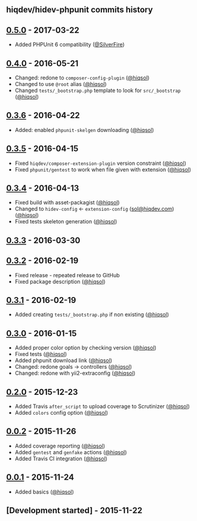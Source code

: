 hiqdev/hidev-phpunit commits history
------------------------------------

## [0.5.0] - 2017-03-22

- Added PHPUnit 6 compatibility ([@SilverFire])

## [0.4.0] - 2016-05-21

- Changed: redone to `composer-config-plugin` ([@hiqsol])
- Changed to use `@root` alias ([@hiqsol])
- Changed `tests/_bootstrap.php` template to look for `src/_bootstrap` ([@hiqsol])

## [0.3.6] - 2016-04-22

- Added: enabled `phpunit-skelgen` downloading ([@hiqsol])

## [0.3.5] - 2016-04-15

- Fixed `hiqdev/composer-extension-plugin` version constraint ([@hiqsol])
- Fixed `phpunit/gentest` to work when file given with extension ([@hiqsol])

## [0.3.4] - 2016-04-13

- Fixed build with asset-packagist ([@hiqsol])
- Changed to `hidev-config` <- `extension-config` (sol@hiqdev.com) ([@hiqsol])
- Fixed tests skeleton generation ([@hiqsol])

## [0.3.3] - 2016-03-30

## [0.3.2] - 2016-02-19

- Fixed release - repeated release to GitHub
- Fixed package description ([@hiqsol])

## [0.3.1] - 2016-02-19

- Added creating `tests/_bootstrap.php` if non existing ([@hiqsol])

## [0.3.0] - 2016-01-15

- Added proper color option by checking version ([@hiqsol])
- Fixed tests ([@hiqsol])
- Added phpunit download link ([@hiqsol])
- Changed: redone goals -> controllers ([@hiqsol])
- Changed: redone with yii2-extraconfig ([@hiqsol])

## [0.2.0] - 2015-12-23

- Added Travis `after_script` to upload coverage to Scrutinizer ([@hiqsol])
- Added `colors` config option ([@hiqsol])

## [0.0.2] - 2015-11-26

- Added coverage reporting ([@hiqsol])
- Added `gentest` and `genfake` actions ([@hiqsol])
- Added Travis CI integration ([@hiqsol])

## [0.0.1] - 2015-11-24

- Added basics ([@hiqsol])

## [Development started] - 2015-11-22

[@hiqsol]: https://github.com/hiqsol
[sol@hiqdev.com]: https://github.com/hiqsol
[@SilverFire]: https://github.com/SilverFire
[d.naumenko.a@gmail.com]: https://github.com/SilverFire
[@tafid]: https://github.com/tafid
[andreyklochok@gmail.com]: https://github.com/tafid
[@BladeRoot]: https://github.com/BladeRoot
[bladeroot@gmail.com]: https://github.com/BladeRoot
[Under development]: https://github.com/hiqdev/hidev-phpunit/compare/0.4.0...HEAD
[0.4.0]: https://github.com/hiqdev/hidev-phpunit/compare/0.3.6...0.4.0
[0.3.6]: https://github.com/hiqdev/hidev-phpunit/compare/0.3.5...0.3.6
[0.3.5]: https://github.com/hiqdev/hidev-phpunit/compare/0.3.4...0.3.5
[0.3.4]: https://github.com/hiqdev/hidev-phpunit/compare/0.3.3...0.3.4
[0.3.3]: https://github.com/hiqdev/hidev-phpunit/compare/0.3.2...0.3.3
[0.3.2]: https://github.com/hiqdev/hidev-phpunit/compare/0.3.1...0.3.2
[0.3.1]: https://github.com/hiqdev/hidev-phpunit/compare/0.3.0...0.3.1
[0.3.0]: https://github.com/hiqdev/hidev-phpunit/compare/0.2.0...0.3.0
[0.2.0]: https://github.com/hiqdev/hidev-phpunit/compare/0.0.2...0.2.0
[0.0.2]: https://github.com/hiqdev/hidev-phpunit/compare/0.0.1...0.0.2
[0.0.1]: https://github.com/hiqdev/hidev-phpunit/releases/tag/0.0.1
[0.5.0]: https://github.com/hiqdev/hidev-phpunit/compare/0.4.0...0.5.0
